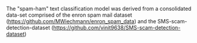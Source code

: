 The "spam-ham" text classification model was derived from a consolidated data-set 
comprised of the enron spam mail dataset (https://github.com/MWiechmann/enron_spam_data)
and the SMS-scam-detection-dataset (https://github.com/vinit9638/SMS-scam-detection-dataset)